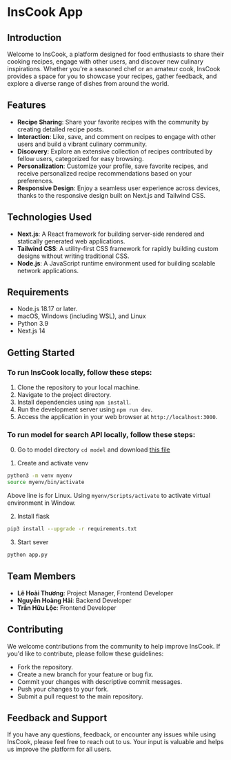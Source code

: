 # InsCook App

## Introduction
Welcome to InsCook, a platform designed for food enthusiasts to share their cooking recipes, engage with other users, and discover new culinary inspirations. Whether you're a seasoned chef or an amateur cook, InsCook provides a space for you to showcase your recipes, gather feedback, and explore a diverse range of dishes from around the world.

## Features
- **Recipe Sharing**: Share your favorite recipes with the community by creating detailed recipe posts.
- **Interaction**: Like, save, and comment on recipes to engage with other users and build a vibrant culinary community.
- **Discovery**: Explore an extensive collection of recipes contributed by fellow users, categorized for easy browsing.
- **Personalization**: Customize your profile, save favorite recipes, and receive personalized recipe recommendations based on your preferences.
- **Responsive Design**: Enjoy a seamless user experience across devices, thanks to the responsive design built on Next.js and Tailwind CSS.

## Technologies Used
- **Next.js**: A React framework for building server-side rendered and statically generated web applications.
- **Tailwind CSS**: A utility-first CSS framework for rapidly building custom designs without writing traditional CSS.
- **Node.js**: A JavaScript runtime environment used for building scalable network applications.
## Requirements
- Node.js 18.17 or later.
- macOS, Windows (including WSL), and Linux
- Python 3.9
- Next.js 14

## Getting Started
### To run InsCook locally, follow these steps:

1. Clone the repository to your local machine.
2. Navigate to the project directory.
3. Install dependencies using `npm install`.
4. Run the development server using `npm run dev`.
5. Access the application in your web browser at `http://localhost:3000`.

### To run model for search API locally, follow these steps:
0. Go to model directory `cd model` and download [this file](https://drive.google.com/file/d/1IMvXlxF0cn9GR0N1Zw78oLkG_lvAT57A/view?usp=sharing)

1. Create and activate venv
```bash
python3 -m venv myenv
source myenv/bin/activate
```
Above line is for Linux. Using `myenv/Scripts/activate` to activate virtual environment in Window.

2. Install flask 
```bash
pip3 install --upgrade -r requirements.txt
```

3. Start sever
```bash
python app.py
``` 

## Team Members
- **Lê Hoài Thương**: Project Manager, Frontend Developer
- **Nguyễn Hoàng Hải**: Backend Developer
- **Trần Hữu Lộc**: Frontend Developer

## Contributing
We welcome contributions from the community to help improve InsCook. If you'd like to contribute, please follow these guidelines:
- Fork the repository.
- Create a new branch for your feature or bug fix.
- Commit your changes with descriptive commit messages.
- Push your changes to your fork.
- Submit a pull request to the main repository.

## Feedback and Support
If you have any questions, feedback, or encounter any issues while using InsCook, please feel free to reach out to us. Your input is valuable and helps us improve the platform for all users.


